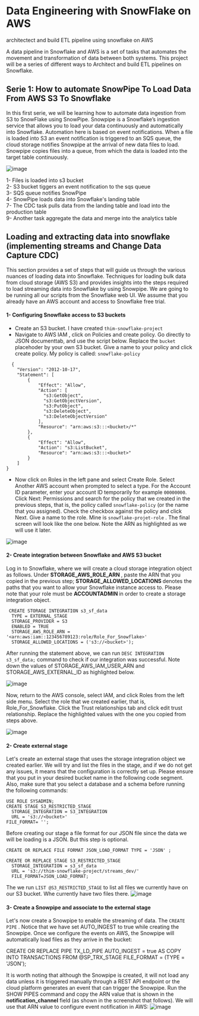 # Data Engineering with SnowFlake on AWS
architectect and build ETL pipeline using snowflake on AWS

A data pipeline in Snowflake and AWS is a set of tasks that automates the movement and transformation of data between both systems. This project will be a series of different ways to Architect and build ETL pipelines on Snowflake.

## Serie 1: How to automate SnowPipe To Load Data From AWS S3 To Snowflake

In this first serie, we will be learning how to automate data ingestion from S3 to SnowFlake using SnowPipe. Snowpipe is a Snowflake’s ingestion service that allows you to load your data continuously and  automatically into Snowflake. Automation here is based on event notifications. When a file is loaded into S3 an event notification is triggered to an SQS queue, the cloud storage notifies Snowpipe at the arrival of new data files to load. Snowpipe copies files into a queue, from which the data is loaded into the target table continuously.

![image](https://raw.githubusercontent.com/tmbothe/SnowFlake-Architect-and-build-data-pipeline-on-AWS/main/images/snow_aws.png)

1- Files is loaded into s3 bucket </br>
2- S3 bucket tiggers an event notification to the sqs queue </br>
3- SQS queue notifies SnowPipe </br>
4- SnowPipe loads data into Snowflake's landing table </br>
7- The CDC task pulls data from the landing table and load into the production table </br>
9- Another task aggregate the data and merge into the analytics table </br>

## Loading and extracting data into snowflake (implementing streams and Change Data Capture CDC)

This section provides a set of steps that will guide us through the various nuances of loading data into Snowflake. Techniques for loading bulk data from cloud storage (AWS S3) and provides insights into the steps required to load streaming data into Snowflake by using Snowpipe.
We are going to be running all our scripts from the Snowflake web UI. We assume that you already have an AWS account and access to Snowflake free trial.  

 #### 1- Configuring Snowflake access to S3 buckets
 - Create an S3 bucket. I have created `thim-snowflake-project`
 - Navigate to AWS IAM , click on Policies and create policy. Go directly to JSON documenttab, and use the script below. Replace the `bucket` placehoder by your own S3 bucket. Give a name to your policy and click create policy. My policy is called: `snowflake-policy`
 
 ```
   {
    "Version": "2012-10-17",
    "Statement": [
        {
            "Effect": "Allow",
            "Action": [
              "s3:GetObject",
              "s3:GetObjectVersion",
              "s3:PutObject",
              "s3:DeleteObject",
              "s3:DeleteObjectVersion"
            ],
            "Resource": "arn:aws:s3:::<bucket>/*"
        },
        {
            "Effect": "Allow",
            "Action": "s3:ListBucket",
            "Resource": "arn:aws:s3:::<bucket>"
        }
    ]
}
 ```
 - Now click on Roles in the left pane and select Create Role. Select Another AWS account when prompted to select a type. For the Account ID parameter,   enter your account ID temporarily for example `00000000`. 
Click Next: Permissions and search for the policy that we created in the previous steps, that is, the policy called  `snowflake-policy` (or the name that you assigned). Check the checkbox against the policy and click Next. Give a name to the role. Mine is `snowflake-projet-role` .
The final screen will look like the one below. Note the ARN as highlighted as we will use it later.

![image](https://raw.githubusercontent.com/tmbothe/SnowFlake-Architect-and-build-data-pipeline-on-AWS/main/images/role_arn.png)

#### 2- Create integration between Snowflake and AWS S3 bucket

Log in to Snowflake, where we will create a cloud storage integration object as follows. Under <b>STORAGE_AWS_ROLE_ARN </b>, paste the ARN that you copied in the previous step; <b>STORAGE_ALLOWED_LOCATIONS </b> denotes the paths that you want to allow your Snowflake instance access to. Please note that your role must be <b>ACCOUNTADMIN </b>in order to create a storage integration object.

 ```
  CREATE STORAGE INTEGRATION s3_sf_data
  TYPE = EXTERNAL_STAGE
  STORAGE_PROVIDER = S3
  ENABLED = TRUE
  STORAGE_AWS_ROLE_ARN =  '<arn:aws:iam::123456789123:role/Role_For_Snowflake>'
  STORAGE_ALLOWED_LOCATIONS = ('s3://<bucket>');
 ```
 After running the statement above, we can run `DESC INTEGRATION s3_sf_data;` command to check if our integration was successful. Note down the values of STORAGE_AWS_IAM_USER_ARN and STORAGE_AWS_EXTERNAL_ID as highlighted below.

 ![image](https://raw.githubusercontent.com/tmbothe/SnowFlake-Architect-and-build-data-pipeline-on-AWS/main/images/s3_integation.png)

Now, return to the AWS console, select IAM, and click Roles from the left side menu. Select the role that we created earlier, that is, Role_For_Snowflake. Click the Trust relationships tab and click edit trust relationship. Replace the highlighted values with the one you copied from steps above.

 ![image](https://raw.githubusercontent.com/tmbothe/SnowFlake-Architect-and-build-data-pipeline-on-AWS/main/images/role_integration.png)

#### 2- Create external stage 

Let's create an external stage that uses the storage integration object we created earlier. We will try and list the files in the stage, and if we do not get any issues, it means that the configuration is correctly set up. Please ensure that you put in your desired bucket name in the following code segment. Also, make sure that you select a database and a schema before running the following commands:

```
USE ROLE SYSADMIN;
CREATE STAGE S3_RESTRICTED_STAGE
  STORAGE_INTEGRATION = S3_INTEGRATION
  URL = 's3://<bucket>'
FILE_FORMAT= '';
```
Before creating our stage a file format for our JSON file since the data we will be loading is a JSON. But this step is optional. 
```
CREATE OR REPLACE FILE FORMAT JSON_LOAD_FORMAT TYPE = 'JSON' ;

CREATE OR REPLACE STAGE S3_RESTRICTED_STAGE
  STORAGE_INTEGRATION = s3_sf_data
  URL = 's3://thim-snowflake-project/streams_dev/'
  FILE_FORMAT=JSON_LOAD_FORMAT;
```
The we run `LIST @S3_RESTRICTED_STAGE` to list all files we currently have on our S3 bucket. Whe currently have two files there.
 ![image](https://raw.githubusercontent.com/tmbothe/SnowFlake-Architect-and-build-data-pipeline-on-AWS/main/images/s3_stage_result.png)

#### 3- Create a Snowpipe and associate to the external stage 
Let's now create a Snowpipe to enable the streaming of data. The `CREATE PIPE` . Notice that we have set AUTO_INGEST to true while creating the Snowpipe. Once we configure the events on AWS, the Snowpipe will automatically load files as they arrive in the bucket:

CREATE OR REPLACE PIPE TX_LD_PIPE 
AUTO_INGEST = true
AS COPY INTO TRANSACTIONS FROM @SP_TRX_STAGE
FILE_FORMAT = (TYPE = 'JSON');

It is worth noting that although the Snowpipe is created, it will not load any data unless it is triggered manually through a REST API endpoint or the cloud platform generates an event that can trigger the Snowpipe. Run the SHOW PIPES command and copy the ARN value that is shown in the <b>notification_channel</b> field (as shown in the screenshot that follows). We will use that ARN value to configure event notification in AWS:
 ![image](https://raw.githubusercontent.com/tmbothe/SnowFlake-Architect-and-build-data-pipeline-on-AWS/main/images/s3_pipe.png)
